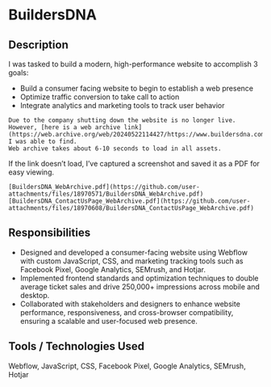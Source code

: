# BuildersDNA

## Description
I was tasked to build a modern, high-performance website to accomplish 3 goals:
* Build a consumer facing website to begin to establish a web presence
* Optimize traffic conversion to take call to action
* Integrate analytics and marketing tools to track user behavior

```
Due to the company shutting down the website is no longer live.
However, [here is a web archive link](https://web.archive.org/web/20240522114427/https://www.buildersdna.com/) I was able to find.
Web archive takes about 6-10 seconds to load in all assets. 
```

If the link doesn’t load, I’ve captured a screenshot and saved it as a PDF for easy viewing.
```
[BuildersDNA_WebArchive.pdf](https://github.com/user-attachments/files/18970571/BuildersDNA_WebArchive.pdf)
[BuildersDNA_ContactUsPage_WebArchive.pdf](https://github.com/user-attachments/files/18970608/BuildersDNA_ContactUsPage_WebArchive.pdf)
```

## Responsibilities
* Designed and developed a consumer-facing website using Webflow with custom JavaScript, CSS, and marketing tracking tools such as Facebook Pixel, Google Analytics, SEMrush, and Hotjar.
* Implemented frontend standards and optimization techniques to double average ticket sales and drive 250,000+ impressions across mobile and desktop.
* Collaborated with stakeholders and designers to enhance website performance, responsiveness, and cross-browser compatibility, ensuring a scalable and user-focused web presence.

## Tools / Technologies Used
Webflow, JavaScript, CSS, Facebook Pixel, Google Analytics, SEMrush, Hotjar
